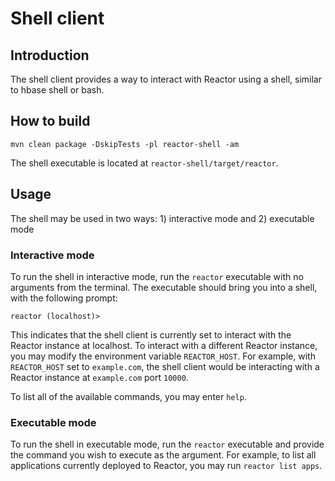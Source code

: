 # Shell client

## Introduction

The shell client provides a way to interact with Reactor using a shell, similar to hbase shell or bash.

## How to build

```
mvn clean package -DskipTests -pl reactor-shell -am
```

The shell executable is located at `reactor-shell/target/reactor`.

## Usage

The shell may be used in two ways: 1) interactive mode and 2) executable mode

### Interactive mode

To run the shell in interactive mode, run the `reactor` executable with no arguments from the terminal. The executable should bring you into a shell, with the following prompt:

```
reactor (localhost)>
```

This indicates that the shell client is currently set to interact with the Reactor instance at localhost. To interact with a different Reactor instance, you may modify the environment variable `REACTOR_HOST`. For example, with `REACTOR_HOST` set to `example.com`, the shell client would be interacting with a Reactor instance at `example.com` port `10000`.

To list all of the available commands, you may enter `help`.

### Executable mode

To run the shell in executable mode, run the `reactor` executable and provide the command you wish to execute as the argument. For example, to list all applications currently deployed to Reactor, you may run `reactor list apps`.
